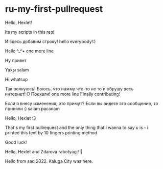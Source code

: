 # ru-my-first-pullrequest

Hello, Hexlet!

Its my scripts in this rep!

И здесь добавим строку!
hello everybody!:)

Hello ^_^+ one more line

Ну привет

Yaxşı salam

Hi whatsup

Так волнуюсь! Боюсь, что нажму что-то не то и обрушу весь интернет!:О
Поехали!
one more line
Finally contributing!


Если я внесу изменения, это примут? Если вы видете это сообщение, то приняли :)
salam pacanam

Hello, Hexlet :3

That's my first pullrequest and the only thing that i wanna to say u is - i printed this text by 10 fingers printing method

Good luck!

Hello, Hexlet and Zdarova rabotyagi! 🫡

Hello from sad 2022. Kaluga City was here. 
